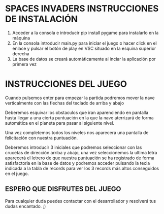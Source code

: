 # SPACES INVADERS INSTRUCCIONES DE INSTALACIÓN

1. Acceder a la consola e introducir pip install pygame para instalarlo en la máquina
2. En la consola introducir main.py para iniciar el juego o hacer click en el enlace y pulsar el botón de play en VSC situado en la esquina superior derecha
3. La base de datos se creará automáticamente al inciar la aplicación por primera vez

# INSTRUCCIONES DEL JUEGO 

Cuando pulsemos enter para empezar la partida podremos mover la nave verticalmente con las flechas del teclado de arriba y abajo

Deberemos esquivar los obstaculos que iran aparenciendo en pantalla hasta llegar a una cierta puntuación en la que la nave aterrizará de forma automática en el planeta para pasar al siguiente nivel.

Una vez completemos todos los niveles nos aparecera una pantalla de felicitación con nuestra puntuación.

Deberemos introducir 3 iniciales que podremos seleccionar con las crucetas de dirección arriba y abajo, una vez seleccionemos la ultima letra aparecerá el letrero de que nuestra puntuación se ha registrado de forma satisfactoria en la base de datos y podremos acceder pulsando la tecla indicada a la tabla de records para ver los 3 records más altos conseguidos en el juego.


## ESPERO QUE DISFRUTES DEL JUEGO

Para cualquier duda puedes contactar con el desarrollador y resolverá tus dudas encantado. ;)
